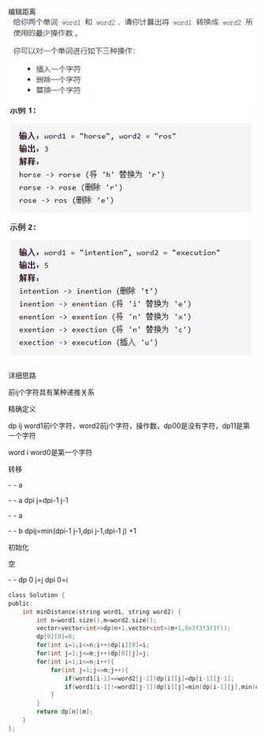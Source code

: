 编辑距离![img](image/1627566135684.png)![img](image/1627566142888.png)

详细思路

前ij个字符具有某种递推关系

精确定义

dp ij word1前i个字符，word2前j个字符，操作数，dp00是没有字符，dp11是第一个字符

word i word0是第一个字符

转移

\- - a

\- - a dpi j=dpi-1 j-1

\- - a

\- - b dpij=min(dpi-1 j-1,dpi j-1,dpi-1 j) +1

初始化

空

\- - dp 0 j=j dpi 0=i

```c
class Solution {
public:
    int minDistance(string word1, string word2) {
        int n=word1.size(),m=word2.size();
        vector<vector<int>>dp(n+1,vector<int>(m+1,0x3f3f3f3f));
        dp[0][0]=0;
        for(int i=1;i<=n;i++)dp[i][0]=i;
        for(int j=1;j<=m;j++)dp[0][j]=j;
        for(int i=1;i<=n;i++){
            for(int j=1;j<=m;j++){
                if(word1[i-1]==word2[j-1])dp[i][j]=dp[i-1][j-1];
                if(word1[i-1]!=word2[j-1])dp[i][j]=min(dp[i-1][j],min(dp[i][j-1],dp[i-1][j-1]))+1;
            }
        }
        return dp[n][m];
    }
};


```

